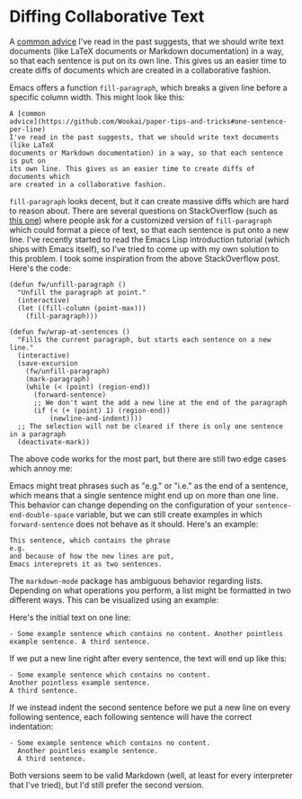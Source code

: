 # Diffing Collaborative Text

A [common advice](https://github.com/Wookai/paper-tips-and-tricks#one-sentence-per-line) I've read in the past suggests, that we should write text documents (like LaTeX documents or Markdown documentation) in a way, so that each sentence is put on its own line.
This gives us an easier time to create diffs of documents which are created in a collaborative fashion.

Emacs offers a function `fill-paragraph`, which breaks a given line before a specific column width.
This might look like this:

``` plaintext
A [common
advice](https://github.com/Wookai/paper-tips-and-tricks#one-sentence-per-line)
I've read in the past suggests, that we should write text documents (like LaTeX
documents or Markdown documentation) in a way, so that each sentence is put on
its own line. This gives us an easier time to create diffs of documents which
are created in a collaborative fashion.
```

`fill-paragraph` looks decent, but it can create massive diffs which are hard to reason about.
There are several questions on StackOverflow (such as [this one](https://emacs.stackexchange.com/questions/443/editing-files-with-one-sentence-per-line)) where people ask for a customized version of `fill-paragraph` which could format a piece of text, so that each sentence is put onto a new line.
I've recently started to read the Emacs Lisp introduction tutorial (which ships with Emacs itself), so I've tried to come up with my own solution to this problem.
I took some inspiration from the above StackOverflow post.
Here's the code:

``` emacs-lisp
(defun fw/unfill-paragraph ()
  "Unfill the paragraph at point."
  (interactive)
  (let ((fill-column (point-max)))
    (fill-paragraph)))

(defun fw/wrap-at-sentences ()
  "Fills the current paragraph, but starts each sentence on a new line."
  (interactive)
  (save-excursion
    (fw/unfill-paragraph)
    (mark-paragraph)
    (while (< (point) (region-end))
      (forward-sentence)
      ;; We don't want the add a new line at the end of the paragraph
      (if (< (+ (point) 1) (region-end))
          (newline-and-indent))))
  ;; The selection will not be cleared if there is only one sentence in a paragraph
  (deactivate-mark))
```

The above code works for the most part, but there are still two edge cases which annoy me:

Emacs might treat phrases such as "e.g." or "i.e." as the end of a sentence, which means that a single sentence might end up on more than one line. This behavior can change depending on the configuration of your `sentence-end-double-space` variable, but we can still create examples in which `forward-sentence` does not behave as it should. Here's an example:

```
This sentence, which contains the phrase
e.g.
and because of how the new lines are put,
Emacs intereprets it as two sentences.
```

The `markdown-mode` package has ambiguous behavior regarding lists.
Depending on what operations you perform, a list might be formatted in two different ways.
This can be visualized using an example:

Here's the initial text on one line:

``` plaintext
- Some example sentence which contains no content. Another pointless example sentence. A third sentence.
```

If we put a new line right after every sentence, the text will end up like this:

``` plaintext
- Some example sentence which contains no content.
Another pointless example sentence.
A third sentence.
```

If we instead indent the second sentence before we put a new line on every following sentence, each following sentence will have the correct indentation:

``` plaintext
- Some example sentence which contains no content.
  Another pointless example sentence.
  A third sentence.
```

Both versions seem to be valid Markdown (well, at least for every interpreter that I've tried), but I'd still prefer the second version.
